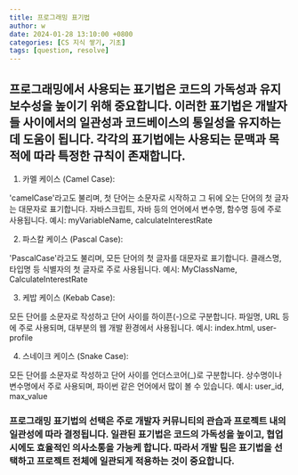 ```yaml
---
title: 프로그래밍 표기법
author: w
date: 2024-01-28 13:10:00 +0800
categories: [CS 지식 쌓기, 기초]
tags: [question, resolve]
---
```


## 프로그래밍에서 사용되는 표기법은 코드의 가독성과 유지 보수성을 높이기 위해 중요합니다. 이러한 표기법은 개발자들 사이에서의 일관성과 코드베이스의 통일성을 유지하는 데 도움이 됩니다. 각각의 표기법에는 사용되는 문맥과 목적에 따라 특정한 규칙이 존재합니다.

1. 카멜 케이스 (Camel Case):

'camelCase'라고도 불리며, 첫 단어는 소문자로 시작하고 그 뒤에 오는 단어의 첫 글자는 대문자로 표기합니다.
자바스크립트, 자바 등의 언어에서 변수명, 함수명 등에 주로 사용됩니다.
예시: myVariableName, calculateInterestRate

2. 파스칼 케이스 (Pascal Case):

'PascalCase'라고도 불리며, 모든 단어의 첫 글자를 대문자로 표기합니다.
클래스명, 타입명 등 식별자의 첫 글자로 주로 사용됩니다.
예시: MyClassName, CalculateInterestRate

3. 케밥 케이스 (Kebab Case):

모든 단어를 소문자로 작성하고 단어 사이를 하이픈(-)으로 구분합니다.
파일명, URL 등에 주로 사용되며, 대부분의 웹 개발 환경에서 사용됩니다.
예시: index.html, user-profile

4. 스네이크 케이스 (Snake Case):

모든 단어를 소문자로 작성하고 단어 사이를 언더스코어(_)로 구분합니다.
상수명이나 변수명에서 주로 사용되며, 파이썬 같은 언어에서 많이 볼 수 있습니다.
예시: user_id, max_value

### 프로그래밍 표기법의 선택은 주로 개발자 커뮤니티의 관습과 프로젝트 내의 일관성에 따라 결정됩니다. 일관된 표기법은 코드의 가독성을 높이고, 협업 시에도 효율적인 의사소통을 가능케 합니다. 따라서 개발 팀은 표기법을 선택하고 프로젝트 전체에 일관되게 적용하는 것이 중요합니다.
